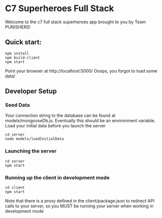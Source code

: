 # C7 Superheroes Full Stack

Welcome to the c7 full stack superheroes app brought to you by Team PUNISHERS!

## Quick start:

    npm install
    npm build-client
    npm start

Point your browser at http://localhost:5000/
Ooops, you forgot to load some data!

## Developer Setup

### Seed Data
Your connection string to the database can be found at models/mongooseDb.js.  Eventually this should be an environment variable.  Load your initial data before you launch the server

    cd server
    node models/loadInitialData

### Launching the server

    cd server
    npm start

### Running up the client in development mode

    cd client
    npm start

Note that there is a proxy defined in the client/package.json to redirect API calls to your server, so you MUST be running your server when working in development mode
